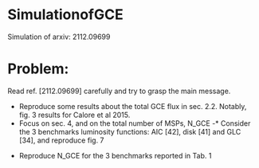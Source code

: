 # SimulationofGCE
Simulation of arxiv: 2112.09699

# Problem:
Read ref. [2112.09699] carefully and try to grasp the main message.
- Reproduce some results about the total GCE flux in sec. 2.2. Notably, fig. 3 results for Calore et al 2015.
- Focus on sec. 4, and on the total number of MSPs, N_GCE
-* Consider the 3 benchmarks luminosity functions: AIC [42], disk [41] and GLC [34], and reproduce fig. 7
 * Reproduce N_GCE for the 3 benchmarks reported in Tab. 1
